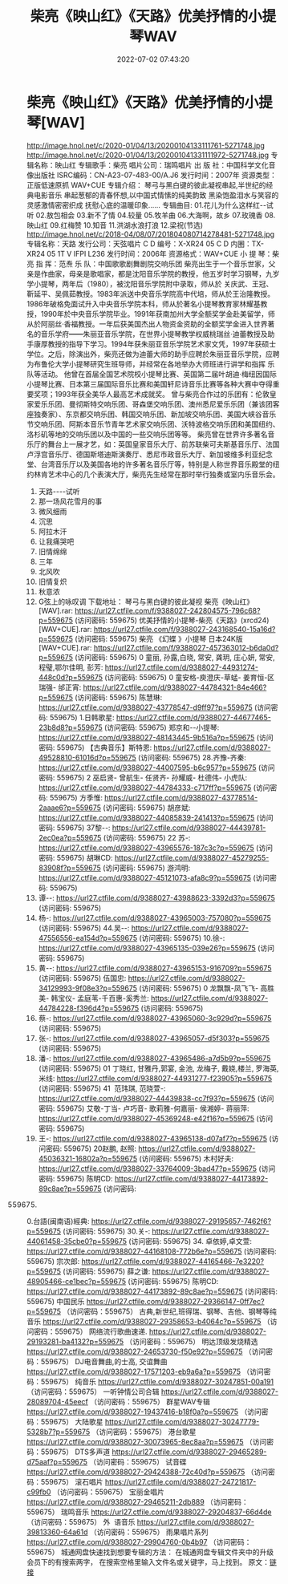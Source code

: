 ﻿---
title: 柴亮《映山红》《天路》优美抒情的小提琴WAV
date: 2022-07-02 07:43:20
categories: 古典音乐、新世纪、纯音雅乐
tags: 纯音雅乐
---
# 柴亮《映山红》《天路》优美抒情的小提琴[WAV]

http://image.hnol.net/c/2020-01/04/13/20200104133111761-5271748.jpg
http://image.hnol.net/c/2020-01/04/13/202001041331111972-5271748.jpg
专辑名称：映山红
专辑歌手：柴亮
唱片公司：瑞鸣唱片
出 版 社：中国科学文化音像出版社
ISRC编码：CN-A23-07-483-00/A.J6
发行时间：2007年
资源类型：正版低速原抓 WAV+CUE
专辑介绍：
琴弓与黑白键的彼此凝视串起,半世纪的经典电影音乐
串起葱郁的青春怀想,以中国式情愫的纯美韵致
黑染饱盈泪水与笑容的灵感激情密密织成
抚慰心底的温暖印象……
专辑曲目:
01.花儿为什么这样红--试听
02.敖包相会
03.新不了情
04.较量
05.牧羊曲
06.大海啊，故乡
07.玫瑰香
08.映山红
09.红梅赞
10.知音
11.洪湖水浪打浪
12.梁祝(节选)
http://image.hnol.net/c/2018-04/08/07/201804080714278481-5271748.jpg
专辑名称：天路
发行公司：天弦唱片
C D 编号：X-XR24 05
C D 内圈：TX-XR24 05 1T V IFPI L236
发行时间：2006年
资源格式：WAV+CUE
小 提 琴：柴亮
指
挥：范焘
乐
队：中国歌歌剧舞剧院交响乐团
柴亮出生于一个音乐世家，父亲是作曲家，母亲是歌唱家，都是沈阳音乐学院的教授，他五岁时学习钢琴，九岁学小提琴，两年后（1980），被沈阳音乐学院附中录取，师从於
关庆武、王冠、靳延平、吴佩茹教授。1983年派送中央音乐学院高中代培，师从於王治隆教授。1986年破格免面试升入中央音乐学院本科，师从於著名小提琴教育家林耀基教授，1990年於中央音乐学院毕业。1991年获南加州大学全额奖学金赴美留学，师从於阿丽丝·香福教授。一年后获美国杰出人物资金资助的全额奖学金进入世界著名的音乐学府━━朱丽亚音乐学院，在世界小提琴教学权威桃瑞丝·迪蕾教授及助手康厚教授的指导下学习。1994年获朱丽亚音乐学院艺术家文凭，1997年获硕士学位。之后，除演出外，柴亮还做为迪蕾大师的助手应聘於朱丽亚音乐学院，应聘为布鲁伦大学小提琴研究生班导师，并经常在各地举办大师班进行讲学和指挥
乐队等活动。
他曾在首届全国艺术院校小提琴比赛、英国第二届叶胡迪·梅纽因国际小提琴比赛、日本第三届国际音乐比赛和美国轩尼诗音乐比赛等各种大赛中夺得重要奖项；1993年获全美华人最高艺术成就奖。
曾与柴亮合作过的乐团有：伦敦皇家爱乐乐团、曼彻斯特交响乐团、哥森堡交响乐团、澳州悉尼爱乐乐团（兼该团客座独奏家）、东京都交响乐团、韩国交响乐团、新加坡交响乐团、美国大峡谷音乐节交响乐团、阿斯本音乐节青年艺术家交响乐团、沃特波格交响乐团和美国纽约、洛杉矶等地的交响乐团以及中国的一些交响乐团等等。
柴亮曾在世界许多著名音乐厅的舞台上一展才艺，如：英国皇家音乐大厅、前苏联柴可夫斯基音乐厅、法国卢浮宫音乐厅、德国斯塔迪斯演奏厅、悉尼市政音乐大厅、新加坡维多利亚纪念堂、台湾音乐厅以及美国各地的许多著名音乐厅等，特别是人称世界音乐殿堂的纽约林肯艺术中心的几个表演大厅，柴亮先生经常在那时举行独奏或室内乐音乐会。
01. 天路----试听
02. 那一场风花雪月的事
03. 微风细雨
04. 沉思
05. 阿拉木汗
06. 让我痛哭吧
07. 旧情绵绵
08. 三年
09. 北风吹
10. 旧情复炽
11. 秋意浓
12. G弦上的咏叹调
下载地址：
琴弓与黑白键的彼此凝视 柴亮《映山红》[WAV].rar: https://url27.ctfile.com/f/9388027-242804575-796c68?p=559675
(访问密码: 559675)
优美抒情的小提琴-柴亮《天路》(xrcd24)[WAV+CUE].rar: https://url27.ctfile.com/f/9388027-243168540-15a16d?p=559675
(访问密码: 559675)
柴亮 《幻蝶 》小提琴 日本24K版[WAV+CUE].rar:
https://url27.ctfile.com/f/9388027-457363012-b6da0d?p=559675
(访问密码: 559675)
0 童丽, 孙露,白晓, 常安, 龚玥, 庄心妍, 常安,程璧,鄂尔佳明, 彭芳: https://url27.ctfile.com/d/9388027-44931274-448c0d?p=559675
(访问密码: 559675)
0 童安格-庾澄庆-草蜢- 姜育恒-区瑞强- 邰正宵: https://url27.ctfile.com/d/9388027-44784321-84e466?p=559675
(访问密码: 559675)
陈慧琳: https://url27.ctfile.com/d/9388027-43778547-d9ff97?p=559675
(访问密码: 559675)
1.日韩歌星: https://url27.ctfile.com/d/9388027-44677465-23b8d8?p=559675
(访问密码: 559675)
郑京和--小提琴: https://url27.ctfile.com/d/9388027-48143445-9b516a?p=559675
(访问密码: 559675)
【古典音乐】斯特恩: https://url27.ctfile.com/d/9388027-49528810-61016d?p=559675
(访问密码: 559675)
28.齐豫-齐秦: https://url27.ctfile.com/d/9388027-44007595-b6c957?p=559675
(访问密码: 559675)
2 巫启贤- 曾航生- 任贤齐- 孙耀威- 杜德伟- 小虎队: https://url27.ctfile.com/d/9388027-44784333-c717ff?p=559675
(访问密码: 559675)
方季惟: https://url27.ctfile.com/d/9388027-43778514-2aaae6?p=559675
(访问密码: 559675)
胡彦斌: https://url27.ctfile.com/d/9388027-44085839-241413?p=559675
(访问密码: 559675)
37黎--: https://url27.ctfile.com/d/9388027-44439781-2ec0ea?p=559675
(访问密码: 559675)
22 苏-: https://url27.ctfile.com/d/9388027-43965576-187c3c?p=559675
(访问密码: 559675)
胡琳CD: https://url27.ctfile.com/d/9388027-45279255-83908f?p=559675
(访问密码: 559675)
游鸿明: https://url27.ctfile.com/d/9388027-45121073-afa8c9?p=559675
(访问密码: 559675)
24. 谭--: https://url27.ctfile.com/d/9388027-43988623-3392d3?p=559675
(访问密码: 559675)
06. 杨-: https://url27.ctfile.com/d/9388027-43965003-757080?p=559675
(访问密码: 559675)
44.吴--: https://url27.ctfile.com/d/9388027-47556556-ea154d?p=559675
(访问密码: 559675)
10.徐-: https://url27.ctfile.com/d/9388027-43965135-039e26?p=559675
(访问密码: 559675)
15. 黄--: https://url27.ctfile.com/d/9388027-43965153-916709?p=559675
(访问密码: 559675)
伍国忠: https://url27.ctfile.com/d/9388027-34129993-9f08e3?p=559675
(访问密码: 559675)
0 龙飘飘-凤飞飞- 高胜美- 韩宝仪- 孟庭苇-千百惠-奚秀兰: https://url27.ctfile.com/d/9388027-44784228-f396d4?p=559675
(访问密码: 559675)
07. 蔡-: https://url27.ctfile.com/d/9388027-43965060-3c929d?p=559675
(访问密码: 559675)
03. 张-: https://url27.ctfile.com/d/9388027-43965057-d5f303?p=559675
(访问密码: 559675)
20. 潘-: https://url27.ctfile.com/d/9388027-43965486-a7d5b9?p=559675
(访问密码: 559675)
01 丁晓红, 甘雅丹,郭宴, 金池, 龙梅子, 戴娆,楼兰, 罗海英,米线: https://url27.ctfile.com/d/9388027-44931277-f23905?p=559675
(访问密码: 559675)
41  范玮琪, 范晓萱-: https://url27.ctfile.com/d/9388027-44439838-cc7f93?p=559675
(访问密码: 559675)
艾敬-丁当- 卢巧音- 歌莉雅-何嘉丽- 侯湘婷- 蒋丽萍: https://url27.ctfile.com/d/9388027-45369248-e42f16?p=559675
(访问密码: 559675)
11. 王-: https://url27.ctfile.com/d/9388027-43965138-d07af7?p=559675
(访问密码: 559675)
20赵鹏, 赵照: https://url27.ctfile.com/d/9388027-45036321-16802a?p=559675
(访问密码: 559675)
木村好夫: https://url27.ctfile.com/d/9388027-33764009-3bad47?p=559675
(访问密码: 559675)
陈明CD:
https://url27.ctfile.com/d/9388027-44173892-89c8ae?p=559675
(访问密码:
559675)
0.台語(闽南语)經典: https://url27.ctfile.com/d/9388027-29195657-7462f6?p=559675
(访问密码: 559675)
30.关-: https://url27.ctfile.com/d/9388027-44061458-35cbe0?p=559675
(访问密码: 559675)
34. 卓依婷,卓文萱: https://url27.ctfile.com/d/9388027-44168108-772b6e?p=559675
(访问密码: 559675)
宗次郎: https://url27.ctfile.com/d/9388027-44165466-7e3220?p=559675
(访问密码: 559675)
薛之谦: https://url27.ctfile.com/d/9388027-48905466-ce1bec?p=559675
(访问密码: 559675)
陈明CD: https://url27.ctfile.com/d/9388027-44173892-89c8ae?p=559675
(访问密码: 559675)
中国民乐
https://url27.ctfile.com/d/9388027-29366147-0ff7ec?p=559675
（访问密码：559675）
古典,新世纪,班得瑞、钢琴、吉他、钢琴等纯音乐
https://url27.ctfile.com/d/9388027-29358653-b4064c?p=559675
（访问密码：559675）
网络流行歌曲速递.
https://url27.ctfile.com/d/9388027-29193281-ba4132?p=559675
（访问密码：559675）
明达顶级发烧精选
https://url27.ctfile.com/d/9388027-24653730-f50e92?p=559675
（访问密码：559675）
DJ电音舞曲,的士高, 交谊舞曲
https://url27.ctfile.com/d/9388027-17571203-eb9a6a?p=559675
（访问密码：559675）
纯音乐
https://url27.ctfile.com/d/9388027-30247851-00a191
（访问密码：559675）
一听钟情公司合辑
https://url27.ctfile.com/d/9388027-28089704-45eecf
（访问密码：559675）
群星WAV专辑
https://url27.ctfile.com/d/9388027-19437416-b18f0a?p=559675
（访问密码：559675）
大陆歌星
https://url27.ctfile.com/d/9388027-30247779-5328b7?p=559675
（访问密码：559675）
港台歌星
https://url27.ctfile.com/d/9388027-30073965-8ec8aa?p=559675
（访问密码：559675）
DTS多声道
https://url27.ctfile.com/d/9388027-29465289-d75aaf?p=559675
（访问密码：559675）
试音碟
https://url27.ctfile.com/d/9388027-29424388-72c40d?p=559675
（访问密码：559675）
滚石唱片
https://url27.ctfile.com/d/9388027-24721817-c99fb0
（访问密码：559675）
宝丽金唱片
https://url27.ctfile.com/d/9388027-29465211-2db889
（访问密码：559675）
瑞鸣音乐
https://url27.ctfile.com/d/9388027-29204837-66d4de
（访问密码：559675）
外  语音乐
https://url27.ctfile.com/d/9388027-39813360-64a61d
（访问密码：559675）
雨果唱片系列
https://url27.ctfile.com/d/9388027-29904760-0b4b97
（访问密码：559675）
城通网盘快速找到想要专辑的方法：
在城通网盘专辑文件夹中的升级会员下的有搜索两字，
在搜索空格里输入文件名或关键字，马上找到。
原文：[链接](https://blog.sina.com.cn/s/blog_1647c7e7601030y2v.html)